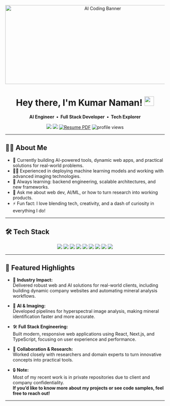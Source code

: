 <!-- Banner GIF -->
<p align="center">
  <img src="https://media.giphy.com/media/v1.Y2lkPTc5MGI3NjExMGNzZG1tM3FsZXhhbHNkcTRoOG51ZjRqYTV2dGp5NzAyOTJiYnNodyZlcD12MV9naWZzX3NlYXJjaCZjdD1n/H03PuVdwREB21ANkLX/giphy.gif" width="600" height="250" alt="AI Coding Banner"/>
</p>

<h1 align="center">Hey there, I'm Kumar Naman! <img src="https://media.giphy.com/media/hvRJCLFzcasrR4ia7z/giphy.gif" width="30px"/></h1>

<p align="center">
  <b>AI Engineer &nbsp;•&nbsp; Full Stack Developer &nbsp;•&nbsp; Tech Explorer</b>
</p>

<p align="center">
  <a href="mailto:talktonaman@duck.com"><img src="https://img.shields.io/badge/Email-D14836?style=flat&logo=gmail&logoColor=white"/></a>
  <a href="https://www.linkedin.com/in/kumar-naman-tiwary-b16621214"><img src="https://img.shields.io/badge/LinkedIn-blue?style=flat&logo=linkedin&logoColor=white"/></a>
   <a href="https://github.com/K-naman-T/K-naman-T/blob/main/Resume___Naman(6).pdf" target="_blank">
    <img src="https://img.shields.io/badge/Resume-View%20PDF-blue?style=flat&logo=adobe-acrobat-reader" alt="Resume PDF"/></a>
  <img src="https://komarev.com/ghpvc/?username=K-naman-T&style=flat&color=brightgreen" alt="profile views"/>
</p>

---

## 👨‍💻 About Me

- 🔭 Currently building AI-powered tools, dynamic web apps, and practical solutions for real-world problems.
- 🧑‍🔬 Experienced in deploying machine learning models and working with advanced imaging technologies.
- 🌱 Always learning: backend engineering, scalable architectures, and new frameworks.
- 💬 Ask me about web dev, AI/ML, or how to turn research into working products.
- ⚡ Fun fact: I love blending tech, creativity, and a dash of curiosity in everything I do!

---

## 🛠️ Tech Stack

<p align="center">
  <img src="https://img.shields.io/badge/Python-3776AB?style=flat&logo=python&logoColor=white"/>
  <img src="https://img.shields.io/badge/JavaScript-F7DF1E?style=flat&logo=javascript&logoColor=black"/>
  <img src="https://img.shields.io/badge/TypeScript-3178C6?style=flat&logo=typescript&logoColor=white"/>
  <img src="https://img.shields.io/badge/React-20232A?style=flat&logo=react&logoColor=61DAFB"/>
  <img src="https://img.shields.io/badge/Next.js-000000?style=flat&logo=next.js&logoColor=white"/>
  <img src="https://img.shields.io/badge/TensorFlow-FF6F00?style=flat&logo=tensorflow&logoColor=white"/>
  <img src="https://img.shields.io/badge/PyTorch-EE4C2C?style=flat&logo=pytorch&logoColor=white"/>
  <img src="https://img.shields.io/badge/PostgreSQL-336791?style=flat&logo=postgresql&logoColor=white"/>
  <img src="https://img.shields.io/badge/Docker-2496ED?style=flat&logo=docker&logoColor=white"/>
</p>

---

## 🌟 Featured Highlights

- 🏢 **Industry Impact:**  
  Delivered robust web and AI solutions for real-world clients, including building dynamic company websites and automating mineral analysis workflows.

- 🧠 **AI & Imaging:**  
  Developed pipelines for hyperspectral image analysis, making mineral identification faster and more accurate.

- 🛠 **Full Stack Engineering:**  
  Built modern, responsive web applications using React, Next.js, and TypeScript, focusing on user experience and performance.

- 🤝 **Collaboration & Research:**  
  Worked closely with researchers and domain experts to turn innovative concepts into practical tools.

- 🔒 **Note:**  
  Most of my recent work is in private repositories due to client and company confidentiality.  
  **If you’d like to know more about my projects or see code samples, feel free to reach out!**

---
